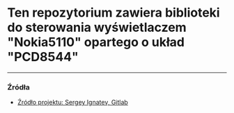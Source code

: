 Ten repozytorium zawiera biblioteki do sterowania wyświetlaczem "Nokia5110" opartego o układ "PCD8544"
===



---
### Źródła <a name="zrodla"></a>
* [Źródło projektu: Sergey Ignatev, Gitlab](https://gitlab.com/flank1er/pcd8544_atmega8)
